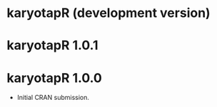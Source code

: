 # karyotapR (development version)

# karyotapR 1.0.1

# karyotapR 1.0.0

* Initial CRAN submission.

